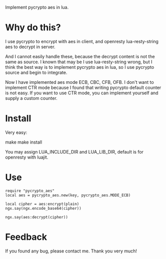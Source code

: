 Implement pycrypto aes in lua.

# Why do this?

I use pycrypto to encrypt with aes in client, and openresty lua-resty-string aes to decrypt in server.

And I cannot easily handle these, because the decrypt content is not the same as source. 
I known that may be I use lua-resty-string wrong, but I think the best way is to implement pycrypto aes in lua,
so I use pycrypto source and begin to integrate.

Now I have implemented aes mode ECB, CBC, CFB, OFB. I don't want to implement CTR mode because I found that writing pycrypto default counter is not easy. If you want to use CTR mode, you can implement yourself and supply a custom counter.

# Install

Very easy:

make
make install

You may assign LUA_INCLUDE_DIR and LUA_LIB_DIR, default is for openresty with luajit. 

# Use

    require "pycrypto_aes"
    local aes = pycrypto_aes.new(key, pycrypto_aes.MODE_ECB)

    local cipher = aes:encrypt(plain)
    ngx.say(ngx.encode_base64(cipher))

    ngx.say(aes:decrypt(cipher))

# Feedback

If you found any bug, please contact me. Thank you very much!